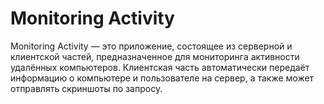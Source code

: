 # Monitoring Activity
 Monitoring Activity — это приложение, состоящее из серверной и клиентской частей, предназначенное для мониторинга активности удалённых компьютеров. Клиентская часть автоматически передаёт информацию о компьютере и пользователе на сервер, а также может отправлять скриншоты по запросу.
